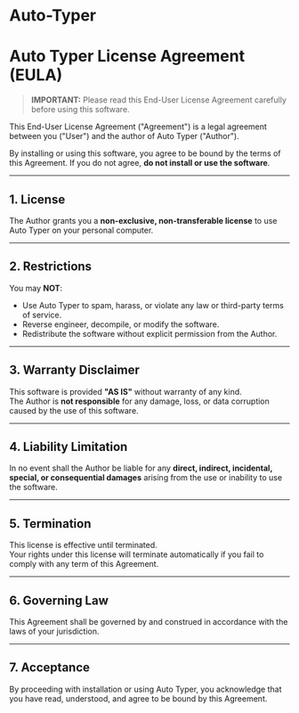 # Auto-Typer
# Auto Typer License Agreement (EULA)

> **IMPORTANT:** Please read this End-User License Agreement carefully before using this software.

This End-User License Agreement ("Agreement") is a legal agreement between you ("User") and the author of Auto Typer ("Author").

By installing or using this software, you agree to be bound by the terms of this Agreement. If you do not agree, **do not install or use the software**.

---

## 1. License

The Author grants you a **non-exclusive, non-transferable license** to use Auto Typer on your personal computer.

---

## 2. Restrictions

You may **NOT**:

- Use Auto Typer to spam, harass, or violate any law or third-party terms of service.  
- Reverse engineer, decompile, or modify the software.  
- Redistribute the software without explicit permission from the Author.

---

## 3. Warranty Disclaimer

This software is provided **"AS IS"** without warranty of any kind.  
The Author is **not responsible** for any damage, loss, or data corruption caused by the use of this software.

---

## 4. Liability Limitation

In no event shall the Author be liable for any **direct, indirect, incidental, special, or consequential damages** arising from the use or inability to use the software.

---

## 5. Termination

This license is effective until terminated.  
Your rights under this license will terminate automatically if you fail to comply with any term of this Agreement.

---

## 6. Governing Law

This Agreement shall be governed by and construed in accordance with the laws of your jurisdiction.

---

## 7. Acceptance

By proceeding with installation or using Auto Typer, you acknowledge that you have read, understood, and agree to be bound by this Agreement.

